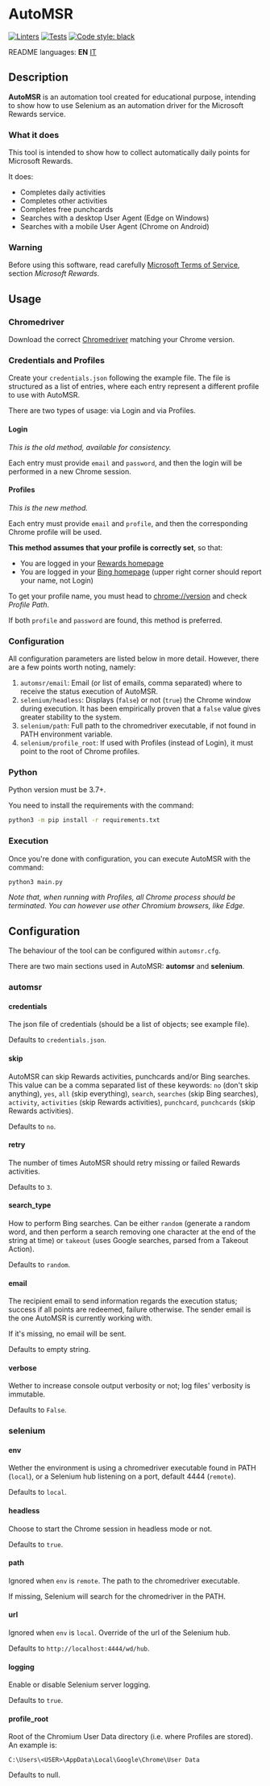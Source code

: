 # AutoMSR
[![Linters](https://github.com/Crissal1995/auto_msrewards/actions/workflows/linters.yaml/badge.svg)](https://github.com/Crissal1995/auto_msrewards/actions/workflows/linters.yaml)
[![Tests](https://github.com/Crissal1995/auto_msrewards/actions/workflows/tests.yaml/badge.svg)](https://github.com/Crissal1995/auto_msrewards/actions/workflows/tests.yaml)
[![Code style: black](https://img.shields.io/badge/code%20style-black-000000.svg)](https://github.com/psf/black)

README languages: **EN** [IT](README.IT.md)

## Description
**AutoMSR** is an automation tool created for educational purpose, 
intending to show how to use Selenium as an automation driver
for the Microsoft Rewards service.

### What it does
This tool is intended to show how to collect automatically daily points for
Microsoft Rewards.

It does:
- Completes daily activities
- Completes other activities
- Completes free punchcards
- Searches with a desktop User Agent (Edge on Windows)
- Searches with a mobile User Agent (Chrome on Android)

### Warning
Before using this software, read carefully [Microsoft Terms of Service][1],
section _Microsoft Rewards_.

## Usage

### Chromedriver
Download the correct [Chromedriver][2] matching your Chrome version.

### Credentials and Profiles
Create your `credentials.json` following the example file. 
The file is structured as a list of entries, where each entry represent a different
profile to use with AutoMSR.

There are two types of usage: via Login and via Profiles.

#### Login
*This is the old method, available for consistency.*

Each entry must provide `email` and `password`, and then the login will be performed in
a new Chrome session.

#### Profiles
*This is the new method.*

Each entry must provide `email` and `profile`, and then the corresponding
Chrome profile will be used. 

**This method assumes that your profile is correctly set**, so that:
- You are logged in your [Rewards homepage][rewards]
- You are logged in your [Bing homepage][bing] (upper right corner should
report your name, not Login) 

To get your profile name, you must head to [chrome://version](chrome://version)
and check *Profile Path*.

If both `profile` and `password` are found, this method is preferred. 

### Configuration
All configuration parameters are listed below in more detail. 
However, there are a few points worth noting, namely:
1. `automsr/email`: Email (or list of emails, comma separated) where to receive the 
status execution of AutoMSR.
2. `selenium/headless`: Displays (`false`) or not (`true`) the Chrome window during
execution. It has been empirically proven that a `false`
value gives greater stability to the system.
3. `selenium/path`: Full path to the chromedriver executable, if not found
in PATH environment variable.
4. `selenium/profile_root`: If used with Profiles (instead of Login), it must point to
the root of Chrome profiles.

### Python
Python version must be 3.7+.

You need to install the requirements with the command: 
```bash
python3 -m pip install -r requirements.txt
```

### Execution
Once you're done with configuration, you can execute AutoMSR with the command:
```bash
python3 main.py
```

*Note that, when running with Profiles, all Chrome process should be terminated.
You can however use other Chromium browsers, like Edge.*

## Configuration
The behaviour of the tool can be configured within `automsr.cfg`.

There are two main sections used in AutoMSR: **automsr** and **selenium**.

### automsr
#### credentials
The json file of credentials (should be a list of objects; see example file).

Defaults to `credentials.json`.

#### skip
AutoMSR can skip Rewards activities, punchcards and/or Bing searches. 
This value can be a comma separated list of these keywords:
`no` (don't skip anything), 
`yes`, `all` (skip everything),
`search`, `searches` (skip Bing searches), 
`activity`, `activities` (skip Rewards activities),
`punchcard`, `punchcards` (skip Rewards activities).

Defaults to `no`.

#### retry
The number of times AutoMSR should retry missing or failed Rewards activities.

Defaults to `3`.

#### search_type
How to perform Bing searches. 
Can be either `random` 
(generate a random word, and then perform a search removing
one character at the end of the string at time) or `takeout` 
(uses Google searches, parsed from a Takeout Action).

Defaults to `random`.

#### email
The recipient email to send information regards the execution status; success if 
all points are redeemed, failure otherwise. 
The sender email is the one AutoMSR is currently working with.

If it's missing, no email will be sent.

Defaults to empty string.

#### verbose
Wether to increase console output verbosity or not; log files' verbosity is immutable.

Defaults to `False`.

### selenium
#### env
Wether the environment is using a chromedriver executable found in PATH (`local`), 
or a Selenium hub listening on a port, default 4444 (`remote`).

Defaults to `local`.

#### headless
Choose to start the Chrome session in headless mode or not.

Defaults to `true`.

#### path
Ignored when `env` is `remote`. The path to the chromedriver executable.

If missing, Selenium will search for the chromedriver in the PATH.

#### url
Ignored when `env` is `local`. Override of the url of the Selenium hub.

Defaults to `http://localhost:4444/wd/hub`.

#### logging
Enable or disable Selenium server logging.

Defaults to `true`.

#### profile_root
Root of the Chromium User Data directory (i.e. where Profiles are stored).
An example is:
```
C:\Users\<USER>\AppData\Local\Google\Chrome\User Data
```

Defaults to null.

[1]: https://www.microsoft.com/servicesagreement
[2]: https://chromedriver.chromium.org/downloads
[rewards]: https://rewards.microsoft.com/
[bing]: https://www.bing.com/
